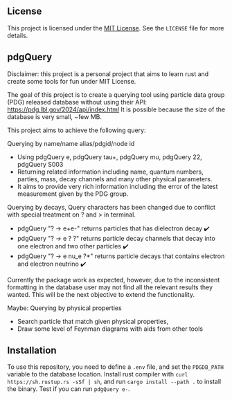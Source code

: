 ## License

This project is licensed under the [MIT License](LICENSE). See the `LICENSE` file for more details.


## pdgQuery
Disclaimer: this project is a personal project that aims to learn rust and create some tools for fun under MIT License.

The goal of this project is to create a querying tool using particle data group (PDG) released database without using their API: https://pdg.lbl.gov/2024/api/index.html
It is possible because the size of the database is very small, ~few MB.

This project aims to achieve the following query:

Querying by name/name alias/pdgid/node id
- Using pdgQuery e, pdgQuery tau+, pdgQuery mu, pdgQuery 22, pdgQuery S003
- Returning related information including name, quantum numbers, parties, mass, decay channels and many other physical parameters.
- It aims to provide very rich information including the error of the latest measurement given by the PDG group.

Querying by decays, Query characters has been changed due to conflict with special treatment on ? and > in terminal.
- pdgQuery "? -> e+e-" returns particles that has dielectron decay ✔️
- pdgQuery "? -> e ? ?" returns particle decay channels that decay into one electron and two other particles ✔️
- pdgQuery "? -> e nu_e ?*" returns particle decays that contains electron and electron neutrino ✔️

Currently the package work as expected, however, due to the inconsistent formatting in the database user may not find all the relevant results they wanted.
This will be the next objective to extend the functionality.

Maybe: Querying by physical properties
- Search particle that match given physical properties, 
- Draw some level of Feynman diagrams with aids from other tools

## Installation
To use this repository, you need to define a `.env` file, and set the `PDGDB_PATH` variable to the database location.
Install rust compiler with `curl https://sh.rustup.rs -sSf | sh`, and run `cargo install --path .` to install the binary. Test if you can run `pdgQuery e-`.